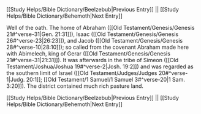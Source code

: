 [[Study Helps/Bible Dictionary/Beelzebub|Previous Entry]]  ||  [[Study Helps/Bible Dictionary/Behemoth|Next Entry]]

 Well of the oath. The home of Abraham ([[Old Testament/Genesis/Genesis 21#^verse-31|Gen. 21:31]]), Isaac ([[Old Testament/Genesis/Genesis 26#^verse-23|26:23]]), and Jacob ([[Old Testament/Genesis/Genesis 28#^verse-10|28:10]]); so called from the covenant Abraham made here with Abimelech, king of Gerar ([[Old Testament/Genesis/Genesis 21#^verse-31|21:31]]). It was afterwards in the tribe of Simeon ([[Old Testament/Joshua/Joshua 19#^verse-2|Josh. 19:2]]) and was regarded as the southern limit of Israel ([[Old Testament/Judges/Judges 20#^verse-1|Judg. 20:1]]; [[Old Testament/1 Samuel/1 Samuel 3#^verse-20|1 Sam. 3:20]]). The district contained much rich pasture land.

[[Study Helps/Bible Dictionary/Beelzebub|Previous Entry]]  ||  [[Study Helps/Bible Dictionary/Behemoth|Next Entry]]